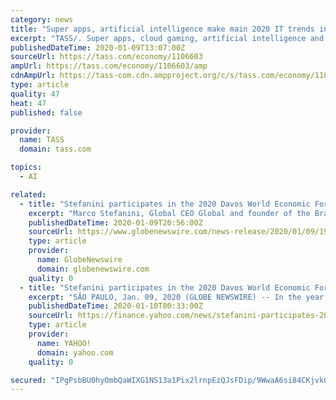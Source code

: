 ```yaml
---
category: news
title: "Super apps, artificial intelligence make main 2020 IT trends in Russia — experts"
excerpt: "TASS/. Super apps, cloud gaming, artificial intelligence and the growing consumption of paid video content will determine the trends in the IT sphere in Russia in 2020, experts told TASS. Experts call the emergence of super apps — applications that combine services such as instant messaging, ordering food and transport, payment tools, ..."
publishedDateTime: 2020-01-09T13:07:00Z
sourceUrl: https://tass.com/economy/1106603
ampUrl: https://tass.com/economy/1106603/amp
cdnAmpUrl: https://tass-com.cdn.ampproject.org/c/s/tass.com/economy/1106603/amp
type: article
quality: 47
heat: 47
published: false

provider:
  name: TASS
  domain: tass.com

topics:
  - AI

related:
  - title: "Stefanini participates in the 2020 Davos World Economic Forum and brings its experience in Artificial Intelligence"
    excerpt: "Marco Stefanini, Global CEO Global and founder of the Brazilian multinational, will be present in the annual event and will have an article of his in the INSEAD Global Talent Competitiveness Index Rep"
    publishedDateTime: 2020-01-09T20:56:00Z
    sourceUrl: https://www.globenewswire.com/news-release/2020/01/09/1968664/0/en/Stefanini-participates-in-the-2020-Davos-World-Economic-Forum-and-brings-its-experience-in-Artificial-Intelligence.html
    type: article
    provider:
      name: GlobeNewswire
      domain: globenewswire.com
    quality: 0
  - title: "Stefanini participates in the 2020 Davos World Economic Forum and brings its experience in Artificial Intelligence"
    excerpt: "SÃO PAULO, Jan. 09, 2020 (GLOBE NEWSWIRE) -- In the year in which it reaches its 50th anniversary, the World Economic Forum, a big annual event that reunites the main leaderships and authorities of the planet in the political and economic scenes will count on Stefanini’s participation,"
    publishedDateTime: 2020-01-10T00:33:00Z
    sourceUrl: https://finance.yahoo.com/news/stefanini-participates-2020-davos-world-205036397.html
    type: article
    provider:
      name: YAHOO!
      domain: yahoo.com
    quality: 0

secured: "IPgPsbBU0hyOmbQaWIXG1NS13a1Pix2lrnpEzQJsFDip/9WwaA6si84CKjvkGnx6iSeOuTsFiMRmdNaF+Zs3gNn6NFvd907pgdnTVxlRF4ibrq2JFtDA5Cu1F2grW9jrUNMgW7CjSZl8TpJlWbU34SId9f46H0DLQHk09Q1sMx+iQQffVN1sbvNKhxylCHTDAWAWiASNsBRrGpgC+SsBVs1daqt9gYweWKZzuORXfXWixXGjBomwXKIi3uyChX/7aBvalOcSF6MbcPaQYfC7+Q==;SWht92CcY+VkTE7tWmp1qg=="
---
```


